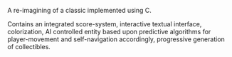 
A re-imagining of a classic implemented using C.

Contains an integrated score-system, interactive textual interface, colorization, AI controlled entity based upon predictive algorithms for player-movement and self-navigation accordingly, progressive generation of collectibles.
